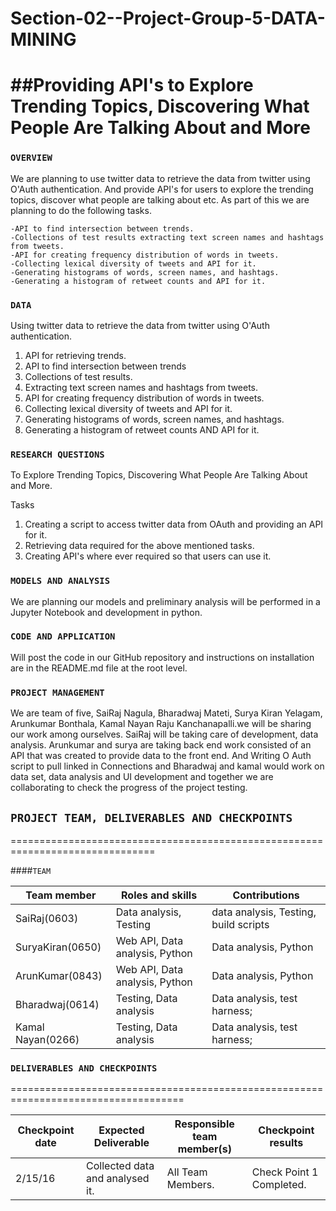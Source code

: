 # Section-02--Project-Group-5-DATA-MINING

##Providing API's to Explore Trending Topics, Discovering What People Are Talking About and More
===================================================================================================

### `OVERVIEW`

We are planning to use twitter data to retrieve the data from twitter using O'Auth authentication. And provide API's for users to explore the trending topics, discover what people are talking about etc. As part of this we are planning to do the following tasks.

	-API to find intersection between trends.
	-Collections of test results extracting text screen names and hashtags from tweets.
 	-API for creating frequency distribution of words in tweets.
 	-Collecting lexical diversity of tweets and API for it.
	-Generating histograms of words, screen names, and hashtags.
	-Generating a histogram of retweet counts and API for it.
	
### `DATA`

Using twitter data to retrieve the data from twitter using O'Auth authentication.

1. API for retrieving trends.
2. API to find intersection between trends 
3. Collections of test results.
4. Extracting text screen names and hashtags from tweets.
5. API for creating frequency distribution of words in tweets.
6. Collecting lexical diversity of tweets and API for it.
7. Generating histograms of words, screen names, and hashtags.
8. Generating a histogram of retweet counts AND API for it.

### `RESEARCH QUESTIONS`

To Explore Trending Topics, Discovering What People Are Talking About and More.

Tasks
1. Creating a script to access twitter data from OAuth and providing an API for it.
2. Retrieving data required for the above mentioned tasks.
3. Creating API's where ever required so that users can use it.

### `MODELS AND ANALYSIS`

We are planning our models and preliminary analysis will be performed in a Jupyter Notebook and development in python.
 
### `CODE AND APPLICATION`

Will post the code in our GitHub repository and instructions on installation are in the README.md file at the root level.

### `PROJECT MANAGEMENT`

We are team of five, SaiRaj Nagula, Bharadwaj Mateti, Surya Kiran Yelagam, Arunkumar Bonthala, Kamal Nayan Raju Kanchanapalli.we will be sharing our work among ourselves. SaiRaj will be taking care of development, data analysis. Arunkumar and surya are taking back end work consisted of an API that was created to provide data to the front end. And Writing O Auth script to pull linked in Connections and Bharadwaj and kamal would work on data set, data analysis and UI development and together we are collaborating to check the progress of the project testing. 


## `PROJECT TEAM, DELIVERABLES AND CHECKPOINTS`
===============================================================================

####`TEAM`

| Team member | Roles and skills | Contributions |
|-------------|-------------------------|---------------------------------------------|
| SaiRaj(0603) | Data analysis, Testing |data analysis, Testing, build scripts |
| SuryaKiran(0650) | Web API, Data analysis, Python |  Data analysis, Python |
| ArunKumar(0843) | Web API, Data analysis, Python |  Data analysis, Python |
| Bharadwaj(0614)| Testing, Data analysis | Data analysis, test harness; |
| Kamal Nayan(0266)| Testing, Data analysis | Data analysis, test harness; |

### `DELIVERABLES AND CHECKPOINTS`
====================================================================================

| Checkpoint date | Expected Deliverable                                                          | Responsible team member(s) | Checkpoint results                                                                                                                  |
|---------------|-------------------------------------------------------------------------------|----------------------------|-------------------------------------------------------------------------------------------------------------------------------------|
| 2/15/16 | Collected data and analysed it.| All Team Members.| Check Point 1 Completed.|
